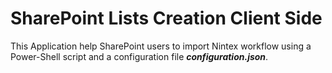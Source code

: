 # SharePoint Lists Creation Client Side

This Application help SharePoint users to import Nintex workflow using a Power-Shell script and a configuration file **_configuration.json_**.
